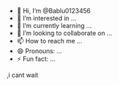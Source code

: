 - 👋 Hi, I’m @Bablu0123456
- 👀 I’m interested in ...
- 🌱 I’m currently learning ...
- 💞️ I’m looking to collaborate on ...
- 📫 How to reach me ...
- 😄 Pronouns: ...
- ⚡ Fun fact: ...

<!---
Bablu0123456/Bablu0123456 is a ✨ special ✨ repository because its `README.md` (this file) appears on your GitHub profile.
You can click the Preview link to take a look at your changes.
--->,i cant wait 
